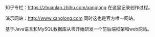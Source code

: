 知乎专栏：https://zhuanlan.zhihu.com/xanglong 在这里记录创作过程。

演示网站：http://www.xanglong.com 同时这也是官方唯一网站。

基于Java语言和MySQL数据库从零开始研发一个前后端框架和web网站。
